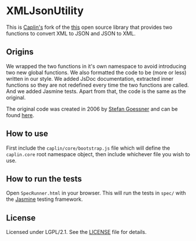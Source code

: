 # XMLJsonUtility

This is [Caplin's](http://www.caplin.com) fork of the [this](http://goessner.net/download/prj/jsonxml/) open source library that provides two functions to convert XML to JSON and JSON to XML.

## Origins
We wrapped the two functions in it's own namespace to avoid introducing two new global functions. We also formatted the code to be (more or less) written in our style. We added JsDoc documentation, extracted inner functions so they are not redefined every time the two functions are called. And we added Jasmine tests. Apart from that, the code is the same as the original.

The original code was created in 2006 by [Stefan Goessner](http://goessner.net) and can be found [here](http://goessner.net/download/prj/jsonxml/).

## How to use
First include the `caplin/core/bootstrap.js` file which will define the `caplin.core` root namespace object, then include whichever file you wish to use.

## How to run the tests
Open `SpecRunner.html` in your browser. This will run the tests in `spec/` with the [Jasmine](https://jasmine.github.io/) testing framework.

## License
Licensed under LGPL/2.1. See the [LICENSE](https://github.com/caplin/XMLJsonUtility/blob/master/LICENSE.md) file for details.
